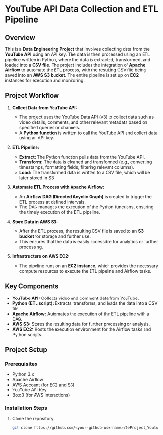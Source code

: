 # YouTube API Data Collection and ETL Pipeline

## Overview
This is a **Data Engineering Project** that involves collecting data from the **YouTube API** using an API key. The data is then processed using an ETL pipeline written in Python, where the data is extracted, transformed, and loaded into a **CSV file**. The project includes the integration of **Apache Airflow** to automate the ETL process, with the resulting CSV file being saved into an **AWS S3 bucket**. The entire pipeline is set up on **EC2** instances for execution and monitoring.

## Project Workflow

1. **Collect Data from YouTube API:**
   - The project uses the YouTube Data API (v3) to collect data such as video details, comments, and other relevant metadata based on specified queries or channels.
   - A **Python function** is written to call the YouTube API and collect data using an API key.

2. **ETL Pipeline:**
   - **Extract:** The Python function pulls data from the YouTube API.
   - **Transform:** The data is cleaned and transformed (e.g., converting timestamps, formatting fields, filtering relevant columns).
   - **Load:** The transformed data is written to a CSV file, which will be later stored in S3.

3. **Automate ETL Process with Apache Airflow:**
   - An **Airflow DAG (Directed Acyclic Graph)** is created to trigger the ETL process at defined intervals.
   - The DAG manages the execution of the Python functions, ensuring the timely execution of the ETL pipeline.

4. **Store Data in AWS S3:**
   - After the ETL process, the resulting CSV file is saved to an **S3 bucket** for storage and further use.
   - This ensures that the data is easily accessible for analytics or further processing.

5. **Infrastructure on AWS EC2:**
   - The pipeline runs on an **EC2 instance**, which provides the necessary compute resources to execute the ETL pipeline and Airflow tasks.

## Key Components

- **YouTube API:** Collects video and comment data from YouTube.
- **Python (ETL script):** Extracts, transforms, and loads the data into a CSV file.
- **Apache Airflow:** Automates the execution of the ETL pipeline with a DAG.
- **AWS S3:** Stores the resulting data for further processing or analysis.
- **AWS EC2:** Hosts the execution environment for the Airflow tasks and Python scripts.

## Project Setup

### Prerequisites

- Python 3.x
- Apache Airflow
- AWS Account (for EC2 and S3)
- YouTube API Key
- Boto3 (for AWS interactions)

### Installation Steps

1. Clone the repository:
   ```bash
   git clone https://github.com/<your-github-username>/DeProject_YoutubeAPI.git
